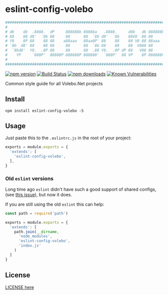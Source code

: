 # eslint-config-volebo

```yaml
################################################################################
#                                                                              #
# db    db  .8888.  dP     888888b 8888ba   .8888.     d8b   db 888888b d8888P #
# 88    88 d8'  `8b 88     88      88  `8b d8'  `8b    88V8  88 88        88   #
# Y8    8P 88    88 88    a88aaa   88aa8P' 88    88    88 V8 88 88aaa     88   #
# `8b  d8' 88    88 88     88      88  `8b 88    88    88  V888 88        88   #
#  `8bd8'  Y8.  .8P 88     88      88  .88 Y8.  .8P dP 88   V88 88        88   #
#    YP     `888P'  88888P 888888P 888888'  `888P'  88 VP    8P 888888P   dP   #
#                                                                              #
################################################################################
```

[![npm version](https://img.shields.io/npm/v/eslint-config-volebo.svg)](https://www.npmjs.com/package/eslint-config-volebo)
[![Build Status](https://app.travis-ci.com/maxkoryukov/eslint-config-volebo.svg?branch=master)](https://app.travis-ci.com/maxkoryukov/eslint-config-volebo)
[![npm downloads](https://img.shields.io/npm/dm/eslint-config-volebo.svg)](https://www.npmjs.com/package/eslint-config-volebo)
[![Known Vulnerabilities](https://snyk.io/test/github/volebo/eslint-config-volebo/badge.svg)](https://snyk.io/test/github/volebo/eslint-config-volebo)


Common style guide for all Volebo.Net projects

## Install

```shell
npm install eslint-config-volebo -S
```

## Usage

Just paste this to the `.eslintrc.js` in the root of your project:

```javascript
exports = module.exports = {
  'extends': [
    'eslint-config-volebo',
  ],
}
```

### Old `eslint` versions

Long time ago `eslint` didn't have such a good support of shared configs, (see
[this issue](https://github.com/eslint/eslint/issues/3458)), but now it does.

If you are still using the old `eslint` this can help:

```javascript
const path = require('path')

exports = module.exports = {
  'extends': [
    path.join(__dirname,
      'node_modules',
      'eslint-config-volebo',
      'index.js'
    )
  ]
}
```

## License

[LICENSE here](LICENSE)
